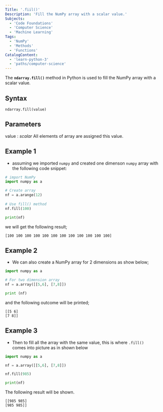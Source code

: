 ```yaml
---
Title: '.fiil()' 
Description: 'Fill the NumPy array with a scalar value.' 
Subjects: 
  - 'Code Foundations'
  - 'Computer Science'
  - 'Machine Learning'
Tags: 
  - 'NumPy'
  - 'Methods'
  - 'Functions'
CatalogContent: 
  - 'learn-python-3'
  - 'paths/computer-science'
---
```


The **`ndarray.fill()`** method in Python is used to fill the NumPy array with a scalar value.

## Syntax
```pseudo
ndarray.fill(value)
```
## Parameters

value : *scalar* All elements of array are assigned this value.


## Example 1

- assuming we imported `numpy` and created one dimenson `numpy` array with the following code snippet:

```py
# import NumPy 
import numpy as a

# Create array 
nf = a.arange(12)
  
# Use fill() method
nf.fill(100)

print(nf)
```

we will get the following result;
```shell
[100 100 100 100 100 100 100 100 100 100 100 100]
```

## Example 2
-  We can also create a NumPy array for 2 dimensions as show below;

```py
import numpy as a

# For two dimension array
nf = a.array([[5,6], [7,8]])

print (nf)
```

and the following outcome will be printed;
```shell
[[5 6]
[7 8]]
```
 
 ## Example 3

- Then to fill all the array with the same value, this is where `.fill()` comes into picture as in shown below

```py
import numpy as a

nf = a.array([[5,6], [7,8]])

nf.fill(985)

print(nf)
```

The following result will be shown.
```shell
[[985 985]
[985 985]]
```

